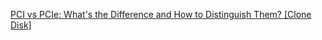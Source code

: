 [PCI vs PCIe: What's the Difference and How to Distinguish Them? [Clone Disk]](https://www.partitionwizard.com/clone-disk/pci-vs-pcie.html)
